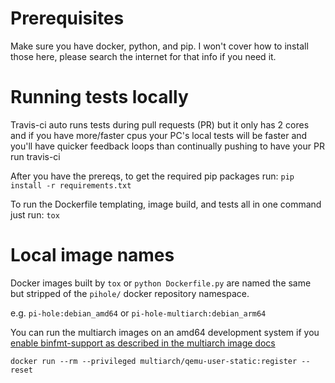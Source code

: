 # Prerequisites 

Make sure you have docker, python, and pip.  I won't cover how to install those here, please search the internet for that info if you need it.

# Running tests locally

Travis-ci auto runs tests during pull requests (PR) but it only has 2 cores and if you have more/faster cpus your PC's local tests will be faster and you'll have quicker feedback loops than continually pushing to have your PR run travis-ci

After you have the prereqs, to get the required pip packages run: `pip install -r requirements.txt`

To run the Dockerfile templating, image build, and tests all in one command just run: `tox`

# Local image names

Docker images built by `tox` or `python Dockerfile.py` are named the same but stripped of the `pihole/` docker repository namespace.

e.g. `pi-hole:debian_amd64` or `pi-hole-multiarch:debian_arm64`

You can run the multiarch images on an amd64 development system if you [enable binfmt-support as described in the multiarch image docs](https://hub.docker.com/r/multiarch/multiarch/debian-debootstrap/)

`docker run --rm --privileged multiarch/qemu-user-static:register --reset`
